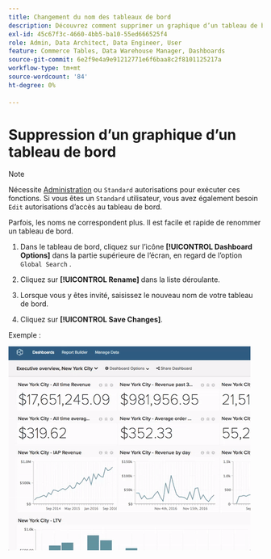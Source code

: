 ```yaml
---
title: Changement du nom des tableaux de bord
description: Découvrez comment supprimer un graphique d’un tableau de bord.
exl-id: 45c67f3c-4660-4bb5-ba10-55ed666525f4
role: Admin, Data Architect, Data Engineer, User
feature: Commerce Tables, Data Warehouse Manager, Dashboards
source-git-commit: 6e2f9e4a9e91212771e6f6baa8c2f8101125217a
workflow-type: tm+mt
source-wordcount: '84'
ht-degree: 0%

---
```


# Suppression d’un graphique d’un tableau de bord

>[!NOTE]
>
>Nécessite [Administration](../../administrator/user-management/user-management.md) ou `Standard` autorisations pour exécuter ces fonctions. Si vous êtes un `Standard` utilisateur, vous avez également besoin `Edit` autorisations d’accès au tableau de bord.

Parfois, les noms ne correspondent plus. Il est facile et rapide de renommer un tableau de bord.

1. Dans le tableau de bord, cliquez sur l’icône **[!UICONTROL Dashboard Options]** dans la partie supérieure de l’écran, en regard de l’option `Global Search` .

1. Cliquez sur **[!UICONTROL Rename]** dans la liste déroulante.

1. Lorsque vous y êtes invité, saisissez le nouveau nom de votre tableau de bord.

1. Cliquez sur **[!UICONTROL Save Changes]**.

Exemple :

![renommer le tableau de bord](../../assets/renaming-dboard.gif)
